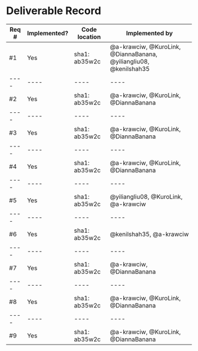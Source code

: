 # Deliverable Record

| Req # | Implemented? | Code location | Implemented by |
|----|----|----|----| 
| #1 | Yes | sha1: ab35w2c | @a-krawciw, @KuroLink, @DiannaBanana, @yiliangliu08, @kenilshah35 |
|----|----|----|----| 
| #2 | Yes | sha1: ab35w2c | @a-krawciw, @KuroLink, @DiannaBanana |
|----|----|----|----| 
| #3 | Yes | sha1: ab35w2c | @a-krawciw, @KuroLink, @DiannaBanana |
|----|----|----|----| 
| #4 | Yes | sha1: ab35w2c | @a-krawciw, @KuroLink, @DiannaBanana |
|----|----|----|----| 
| #5 | Yes | sha1: ab35w2c | @yiliangliu08, @KuroLink, @a-krawciw |
|----|----|----|----| 
| #6 | Yes | sha1: ab35w2c | @kenilshah35, @a-krawciw |
|----|----|----|----| 
| #7 | Yes | sha1: ab35w2c | @a-krawciw, @DiannaBanana |
|----|----|----|----| 
| #8 | Yes | sha1: ab35w2c | @a-krawciw, @KuroLink, @DiannaBanana |
|----|----|----|----| 
| #9 | Yes | sha1: ab35w2c | @a-krawciw, @KuroLink, @DiannaBanana |